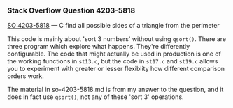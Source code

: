 ### Stack Overflow Question 4203-5818

[SO 4203-5818](http://stackoverflow.com/q/42035818) &mdash;
C find all possible sides of a triangle from the perimeter

This code is mainly about 'sort 3 numbers' without using `qsort()`.
There are three program which explore what happens.
They're differently configurable.
The code that might actually be used in production is one of the working
functions in `st13.c`, but the code in `st17.c` and `st19.c` allows you
to experiment with greater or lesser flexiblity how different comparison
orders work.

The material in so-4203-5818.md is from my answer to the question, and
it does in fact use `qsort()`, not any of these 'sort 3' operations.
